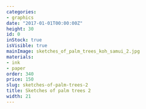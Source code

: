 ```yaml
---
categories:
- graphics
date: "2017-01-01T00:00:00Z"
height: 30
id: 0
inStock: true
isVisible: true
mainImage: sketches_of_palm_trees_koh_samui_2.jpg
materials:
- ink
- paper
order: 340
price: 150
slug: sketches-of-palm-trees-2
title: Sketches of palm trees 2
width: 21
---
```


